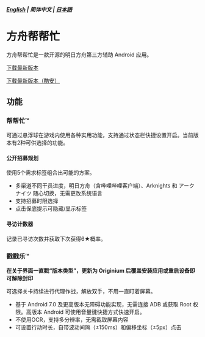 ##### [English](README.md) | 简体中文 | [日本語](README_JP.md)
# 方舟帮帮忙
方舟帮帮忙是一款开源的明日方舟第三方辅助 Android 应用。

[下载最新版本](https://github.com/IcebemAst/ArknightsTap/releases/latest)

[下载最新版本（酷安）](https://www.coolapk.com/apk/com.icebem.akt)
## 功能
### 帮帮忙™
可通过悬浮球在游戏内使用各种实用功能，支持通过状态栏快捷设置开启。当前版本有2种可供选择的功能。
#### 公开招募规划
使用5个需求标签组合出可能的方案。
- 多渠道不同干员进度，明日方舟（含哔哩哔哩客户端）、Arknights 和 アークナイツ 随心切换，无需更改系统语言
- 支持招募时限选择
- 点击保底提示可隐藏/显示标签
#### 寻访计数器
记录已寻访次数并获取下次获得6★概率。
### 戳戳乐™
**在关于界面一直戳“版本类型”，更新为 Originium 后覆盖安装应用或重启设备即可解除封印**

可选择关卡持续进行代理作战，解放双手，不用一直盯着屏幕。
- 基于 Android 7.0 及更高版本无障碍功能实现，无需连接 ADB 或获取 Root 权限。高版本 Android 可使用音量键快捷方式快速开启。
- 不使用OCR，支持多分辨率，无需截取屏幕内容
- 可设置行动时长，自带波动间隔（±150ms）和偏移坐标（±5px）点击